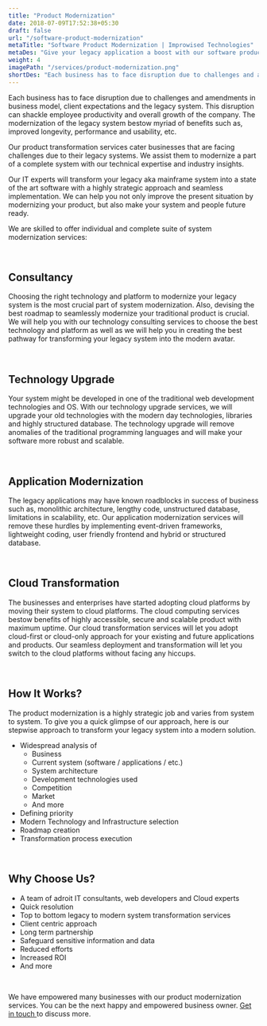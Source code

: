 ```yaml
---
title: "Product Modernization"
date: 2018-07-09T17:52:38+05:30
draft: false
url: "/software-product-modernization"
metaTitle: "Software Product Modernization | Improwised Technologies"
metaDes: "Give your legacy application a boost with our software product modernization services."
weight: 4
imagePath: "/services/product-modernization.png"
shortDes: "Each business has to face disruption due to challenges and amendments in business model, client expectations and the legacy system."
---
```


Each business has to face disruption due to challenges and amendments in business model, client expectations and the legacy system. This disruption can shackle employee productivity and overall growth of the company. The modernization of the legacy system bestow myriad of benefits such as, improved longevity, performance and usability, etc.

Our product transformation services cater businesses that are facing challenges due to their legacy systems. We assist them to modernize a part of a complete system with our technical expertise and industry insights. 

Our IT experts will transform your legacy aka mainframe system into a state of the art software with a highly strategic approach and seamless implementation. We can help you not only improve the present situation by modernizing your product, but also make your system and people future ready.

We are skilled to offer individual and complete suite of system modernization services:

<br>

## Consultancy
Choosing the right technology and platform to modernize your legacy system is the most crucial part of system modernization. Also, devising the best roadmap to seamlessly modernize your traditional product is crucial. We will help you with our technology consulting services to choose the best technology and platform as well as we will help you in creating the best pathway for transforming your legacy system into the modern avatar. 

<br>

## Technology Upgrade
Your system might be developed in one of the traditional web development technologies and OS. With our technology upgrade services, we will upgrade your old technologies with the modern day technologies, libraries and highly structured database. The technology upgrade will remove anomalies of the traditional programming languages and will make your software more robust and scalable.

<br>

## Application Modernization
The legacy applications may have known roadblocks in success of business such as, monolithic architecture, lengthy code, unstructured database, limitations in scalability, etc. Our application modernization services will remove these hurdles by implementing event-driven frameworks, lightweight coding, user friendly frontend and hybrid or structured database.

<br>

## Cloud Transformation
The businesses and enterprises have started adopting cloud platforms by moving their system to cloud platforms. The cloud computing services bestow benefits of highly accessible, secure and scalable product with maximum uptime. Our cloud transformation services will let you adopt cloud-first or cloud-only approach for your existing and future applications and products. Our seamless deployment and transformation will let you switch to the cloud platforms without facing any hiccups. 

<br>

## How It Works?
The product modernization is a highly strategic job and varies from system to system. To give you a quick glimpse of our approach, here is our stepwise approach to transform your legacy system into a modern solution.
- Widespread analysis of 
    - Business
    - Current system (software / applications / etc.)
    - System architecture
    - Development technologies used
    - Competition
    - Market 
    - And more
- Defining priority 
- Modern Technology and Infrastructure selection
- Roadmap creation
- Transformation process execution

<br>

## Why Choose Us?
- A team of adroit IT consultants, web developers and Cloud experts
- Quick resolution
- Top to bottom legacy to modern system transformation services
- Client centric approach
- Long term partnership
- Safeguard sensitive information and data
- Reduced efforts 
- Increased ROI
- And more

<br>

We have empowered many businesses with our product modernization services. You can be the next happy and empowered business owner. <a href="/contact" title="get in touch">
    Get in touch
</a> to discuss more.
